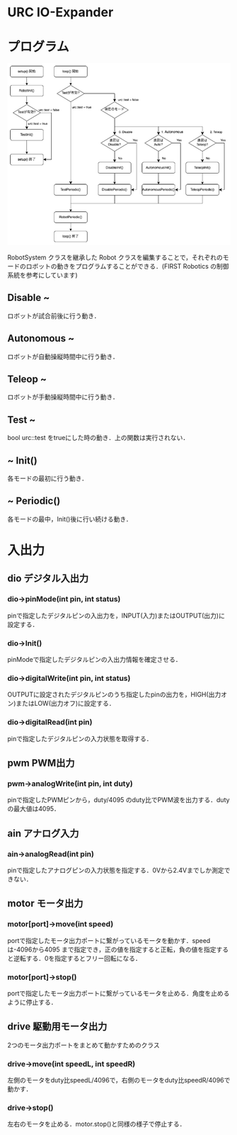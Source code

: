# URC IO-Expander

# プログラム

![プログラムの動き](img/URC_Program.png)

RobotSystem クラスを継承した Robot クラスを編集することで，それぞれのモードのロボットの動きをプログラムすることができる．(FIRST Robotics の制御系統を参考にしています)

## Disable ~

ロボットが試合前後に行う動き．

## Autonomous ~

ロボットが自動操縦時間中に行う動き．

## Teleop ~

ロボットが手動操縦時間中に行う動き．

## Test ~

bool urc::test をtrueにした時の動き．上の関数は実行されない．

## ~ Init()

各モードの最初に行う動き．

## ~ Periodic()

各モードの最中，Init()後に行い続ける動き．

# 入出力

## dio デジタル入出力

### dio->pinMode(int pin, int status)

pinで指定したデジタルピンの入出力を，INPUT(入力)またはOUTPUT(出力)に設定する．

### dio->Init()

pinModeで指定したデジタルピンの入出力情報を確定させる．

### dio->digitalWrite(int pin, int status)

OUTPUTに設定されたデジタルピンのうち指定したpinの出力を，HIGH(出力オン)またはLOW(出力オフ)に設定する．

### dio->digitalRead(int pin)

pinで指定したデジタルピンの入力状態を取得する．

## pwm PWM出力

### pwm->analogWrite(int pin, int duty)

pinで指定したPWMピンから，duty/4095 のduty比でPWM波を出力する．dutyの最大値は4095．

## ain アナログ入力

### ain->analogRead(int pin)

pinで指定したアナログピンの入力状態を指定する．0Vから2.4Vまでしか測定できない．

## motor モータ出力

### motor[port]->move(int speed)

portで指定したモータ出力ポートに繋がっているモータを動かす．speedは-4096から4095 まで指定でき，正の値を指定すると正転，負の値を指定すると逆転する．0を指定するとフリー回転になる．

### motor[port]->stop()

portで指定したモータ出力ポートに繋がっているモータを止める．角度を止めるように停止する．

## drive 駆動用モータ出力

2つのモータ出力ポートをまとめて動かすためのクラス

### drive->move(int speedL, int speedR)

左側のモータをduty比speedL/4096で，右側のモータをduty比speedR/4096で動かす．

### drive->stop()

左右のモータを止める．motor.stop()と同様の様子で停止する．
